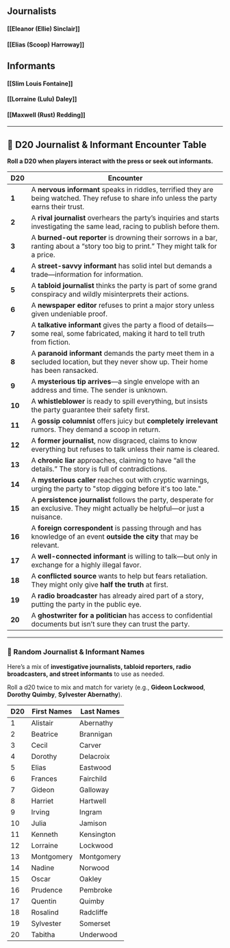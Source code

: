 ## **Journalists** 
#### **[[Eleanor (Ellie) Sinclair]]**
#### **[[Elias (Scoop) Harroway]]**

## **Informants**
#### **[[Slim Louis Fontaine]]** 
#### **[[Lorraine (Lulu) Daley]]**
#### **[[Maxwell (Rust) Redding]]**

---
 

## **📜 D20 Journalist & Informant Encounter Table**

**Roll a D20 when players interact with the press or seek out informants.**

|**D20**|**Encounter**|
|---|---|
|**1**|A **nervous informant** speaks in riddles, terrified they are being watched. They refuse to share info unless the party earns their trust.|
|**2**|A **rival journalist** overhears the party’s inquiries and starts investigating the same lead, racing to publish before them.|
|**3**|A **burned-out reporter** is drowning their sorrows in a bar, ranting about a “story too big to print.” They might talk for a price.|
|**4**|A **street-savvy informant** has solid intel but demands a trade—information for information.|
|**5**|A **tabloid journalist** thinks the party is part of some grand conspiracy and wildly misinterprets their actions.|
|**6**|A **newspaper editor** refuses to print a major story unless given undeniable proof.|
|**7**|A **talkative informant** gives the party a flood of details—some real, some fabricated, making it hard to tell truth from fiction.|
|**8**|A **paranoid informant** demands the party meet them in a secluded location, but they never show up. Their home has been ransacked.|
|**9**|A **mysterious tip arrives**—a single envelope with an address and time. The sender is unknown.|
|**10**|A **whistleblower** is ready to spill everything, but insists the party guarantee their safety first.|
|**11**|A **gossip columnist** offers juicy but **completely irrelevant** rumors. They demand a scoop in return.|
|**12**|A **former journalist**, now disgraced, claims to know everything but refuses to talk unless their name is cleared.|
|**13**|A **chronic liar** approaches, claiming to have “all the details.” The story is full of contradictions.|
|**14**|A **mysterious caller** reaches out with cryptic warnings, urging the party to "stop digging before it's too late."|
|**15**|A **persistence journalist** follows the party, desperate for an exclusive. They might actually be helpful—or just a nuisance.|
|**16**|A **foreign correspondent** is passing through and has knowledge of an event **outside the city** that may be relevant.|
|**17**|A **well-connected informant** is willing to talk—but only in exchange for a highly illegal favor.|
|**18**|A **conflicted source** wants to help but fears retaliation. They might only give **half the truth** at first.|
|**19**|A **radio broadcaster** has already aired part of a story, putting the party in the public eye.|
|**20**|A **ghostwriter for a politician** has access to confidential documents but isn’t sure they can trust the party.|

---

### **📝 Random Journalist & Informant Names**

Here’s a mix of **investigative journalists, tabloid reporters, radio broadcasters, and street informants** to use as needed.

Roll a d20 twice to mix and match for variety (e.g., **Gideon Lockwood**, **Dorothy Quimby**, **Sylvester Abernathy**).

| D20 | First Names | Last Names |
| --- | ----------- | ---------- |
| 1   | Alistair    | Abernathy  |
| 2   | Beatrice    | Brannigan  |
| 3   | Cecil       | Carver     |
| 4   | Dorothy     | Delacroix  |
| 5   | Elias       | Eastwood   |
| 6   | Frances     | Fairchild  |
| 7   | Gideon      | Galloway   |
| 8   | Harriet     | Hartwell   |
| 9   | Irving      | Ingram     |
| 10  | Julia       | Jamison    |
| 11  | Kenneth     | Kensington |
| 12  | Lorraine    | Lockwood   |
| 13  | Montgomery  | Montgomery |
| 14  | Nadine      | Norwood    |
| 15  | Oscar       | Oakley     |
| 16  | Prudence    | Pembroke   |
| 17  | Quentin     | Quimby     |
| 18  | Rosalind    | Radcliffe  |
| 19  | Sylvester   | Somerset   |
| 20  | Tabitha     | Underwood  |
